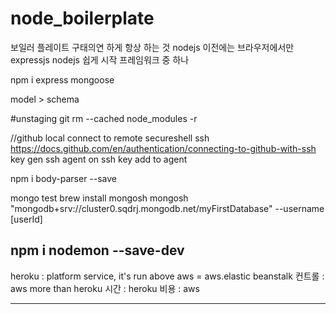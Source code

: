 # node_boilerplate

보일러 플레이트
구태의연 하게 항상 하는 것
nodejs 이전에는 브라우저에서만
expressjs nodejs 쉽게 시작 프레임워크 중 하나

npm i express mongoose

model > schema

#unstaging
git rm --cached node_modules -r

//github local connect to remote
secureshell ssh
https://docs.github.com/en/authentication/connecting-to-github-with-ssh
key gen
ssh agent on
ssh key add to agent

npm i body-parser --save

mongo test
brew install mongosh
mongosh "mongodb+srv://cluster0.sqdrj.mongodb.net/myFirstDatabase" --username [userId]

## npm i nodemon --save-dev

heroku : platform service, it's run above aws
= aws.elastic beanstalk
컨트롤 : aws more than heroku
시간 : heroku
비용 : aws

---
